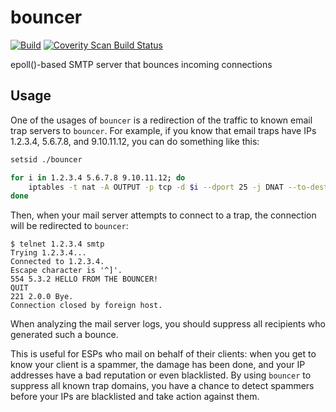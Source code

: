 # bouncer

[![Build](https://github.com/sjinks/bouncer/actions/workflows/test.yml/badge.svg)](https://github.com/sjinks/bouncer/actions/workflows/test.yml)
[![Coverity Scan Build Status](https://scan.coverity.com/projects/3116/badge.svg)](https://scan.coverity.com/projects/3116)

epoll()-based SMTP server that bounces incoming connections

## Usage

One of the usages of `bouncer` is a redirection of the traffic to known email trap servers to `bouncer`.
For example, if you know that email traps have IPs 1.2.3.4, 5.6.7.8, and 9.10.11.12, you can do something like this:

```bash
setsid ./bouncer
```

```bash
for i in 1.2.3.4 5.6.7.8 9.10.11.12; do
    iptables -t nat -A OUTPUT -p tcp -d $i --dport 25 -j DNAT --to-destination 127.0.0.1:10025
done
```

Then, when your mail server attempts to connect to a trap, the connection will be redirected to `bouncer`:

```
$ telnet 1.2.3.4 smtp
Trying 1.2.3.4...
Connected to 1.2.3.4.
Escape character is '^]'.
554 5.3.2 HELLO FROM THE BOUNCER!
QUIT
221 2.0.0 Bye.
Connection closed by foreign host.
```

When analyzing the mail server logs, you should suppress all recipients who generated such a bounce.

This is useful for ESPs who mail on behalf of their clients: when you get to know your client is a spammer, the damage has been done, and your IP addresses have a bad reputation or even blacklisted.
By using `bouncer` to suppress all known trap domains, you have a chance to detect spammers before your IPs are blacklisted and take action against them.
